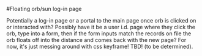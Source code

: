 #Floating orb/sun log-in page 

Potentially a log-in page or a portal to the main page once orb is clicked
on or interacted with? Possibly have it be a user i.d. page where they click the orb, type into a form, then if the form inputs match the records on file the orb floats off into
the distance and comes back with the new page? For now, it's just messing around with css keyframe! TBD! (to be determined).